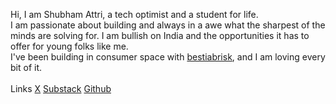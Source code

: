 Hi, I am Shubham Attri, a tech optimist and a student for life. <br>
I am passionate about building and always in a awe what the sharpest of the minds are solving for. I am bullish on India and the opportunities it has to offer for young folks like me. <br>
I've been building in consumer space with [bestiabrisk](https://bestiabrisk.com/), and I am loving every bit of it.<br> <br>
Links
[X](https://x.com/A3fckx)
[Substack](https://shubhamattri.substack.com/)
[Github](https://github.com/shubham-attri)
